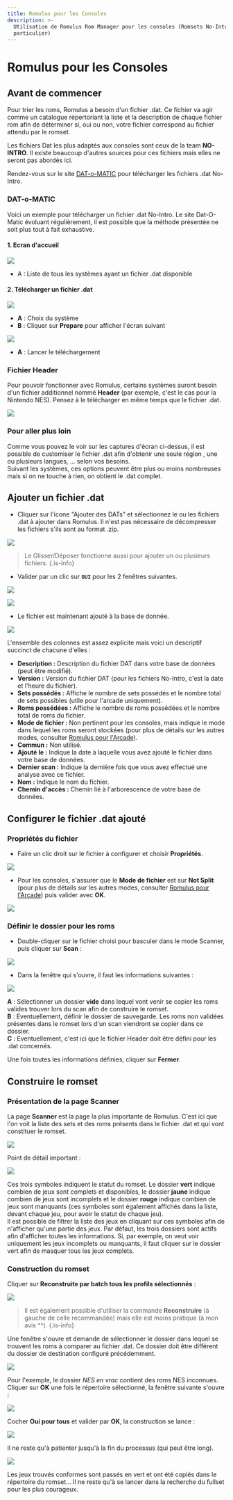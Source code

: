 ```yaml
---
title: Romulus pour les Consoles
description: >-
  Utilisation de Romulus Rom Manager pour les consoles (Romsets No-Intro en
  particulier)
---
```


# Romulus pour les Consoles

## Avant de commencer

Pour trier les roms, Romulus a besoin d'un fichier .dat. Ce fichier va agir comme un catalogue répertoriant la liste et la description de chaque fichier rom afin de déterminer si, oui ou non, votre fichier correspond au fichier attendu par le romset.

Les fichiers Dat les plus adaptés aux consoles sont ceux de la team **NO-INTRO**. Il existe beaucoup d'autres sources pour ces fichiers mais elles ne seront pas abordés ici.

Rendez-vous sur le site [DAT-o-MATIC](https://datomatic.no-intro.org/?page=download) pour télécharger les fichiers .dat No-Intro.

### DAT-o-MATIC

Voici un exemple pour télécharger un fichier .dat No-Intro. Le site Dat-O-Matic évoluant régulièrement, il est possible que la méthode présentée ne soit plus tout à fait exhaustive.

#### 1. Ecran d'accueil

![](./image%20%28211%29.png)

* A : Liste de tous les systèmes ayant un fichier .dat disponible

#### 2. Télécharger un fichier .dat

![](./image%20%2869%29.png)

* **A** : Choix du système
* **B** : Cliquer sur **Prepare** pour afficher l'écran suivant

![](./image%20%28187%29.png)

* **A** : Lancer le téléchargement

### Fichier Header

Pour pouvoir fonctionner avec Romulus, certains systèmes auront besoin d'un fichier additionnel nommé **Header** \(par exemple, c'est le cas pour la Nintendo NES\). Pensez à le télécharger en même temps que le fichier .dat.

![](./image%20%2842%29.png)

### Pour aller plus loin

Comme vous pouvez le voir sur les captures d'écran ci-dessus, il est possible de customiser le fichier .dat afin d'obtenir une seule région , une ou plusieurs langues, … selon vos besoins.  
Suivant les systèmes, ces options peuvent être plus ou moins nombreuses mais si on ne touche à rien, on obtient le .dat complet.

## Ajouter un fichier .dat

* Cliquer sur l'icone "Ajouter des DATs" et sélectionnez le ou les fichiers .dat à ajouter dans Romulus. Il n'est pas nécessaire de décompresser les fichiers s'ils sont au format .zip.

![](./image%20%2857%29.png)


>Le Glisser/Déposer fonctionne aussi pour ajouter un ou plusieurs fichiers.
{.is-info}

* Valider par un clic sur **`OUI`** pour les 2 fenêtres suivantes.

![](./image%20%28334%29.png)

![](./image%20%28192%29.png)

* Le fichier est maintenant ajouté à la base de donnée.

![](./image%20%28254%29.png)

L'ensemble des colonnes est assez explicite mais voici un descriptif succinct de chacune d'elles :

* **Description :** Description du fichier DAT dans votre base de données \(peut être modifié\).
* **Version :** Version du fichier DAT \(pour les fichiers No-Intro, c'est la date et l'heure du fichier\).
* **Sets possédés :** Affiche le nombre de sets possédés et le nombre total de sets possibles \(utile pour l'arcade uniquement\).
* **Roms possédées :** Affiche le nombre de roms possédées et le nombre total de roms du fichier.
* **Mode de fichier :** Non pertinent pour les consoles, mais indique le mode dans lequel les roms seront stockées \(pour plus de détails sur les autres modes, consulter [Romulus pour l'Arcade](romulus-pour-larcade.md)\).
* **Commun :** Non utilisé.
* **Ajouté le :** Indique la date à laquelle vous avez ajouté le fichier dans votre base de données.
* **Dernier scan :** Indique la dernière fois que vous avez effectué une analyse avec ce fichier.
* **Nom :** Indique le nom du fichier.
* **Chemin d'accès :** Chemin lié à l'arborescence de votre base de données.

## Configurer le fichier .dat ajouté

### Propriétés du fichier

* Faire un clic droit sur le fichier à configurer et choisir **Propriétés**.

![](./image%20%2879%29.png)

* Pour les consoles, s'assurer que le **Mode de fichier** est sur **Not Split** \(pour plus de détails sur les autres modes, consulter [Romulus pour l'Arcade](romulus-pour-larcade.md)\) puis valider avec **OK**.

![](./image%20%28257%29.png)

### Définir le dossier pour les roms

* Double-cliquer sur le fichier choisi pour basculer dans le mode Scanner, puis cliquer sur **Scan** :

![](./image%20%28305%29.png)

* Dans la fenêtre qui s'ouvre, il faut les informations suivantes :

![](./image%20%28324%29.png)

**A** : Sélectionner un dossier **vide** dans lequel vont venir se copier les roms valides trouver lors du scan afin de construire le romset.  
**B** : Eventuellement, définir le dossier de sauvegarde. Les roms non validées présentes dans le romset lors d'un scan viendront se copier dans ce dossier.  
**C** : Eventuellement, c'est ici que le fichier Header doit être défini pour les .dat concernés.

Une fois toutes les informations définies, cliquer sur **Fermer**.

## Construire le romset

### Présentation de la page Scanner

La page **Scanner** est la page la plus importante de Romulus. C'est ici que l'on voit la liste des sets et des roms présents dans le fichier .dat et qui vont constituer le romset.

![](./image%20%28321%29.png)

Point de détail important :

![](./image%20%28322%29.png)

Ces trois symboles indiquent le statut du romset. Le dossier **vert** indique combien de jeux sont complets et disponibles, le dossier **jaune** indique combien de jeux sont incomplets et le dossier **rouge** indique combien de jeux sont manquants \(ces symboles sont également affichés dans la liste, devant chaque jeu, pour avoir le statut de chaque jeu\).  
Il est possible de filtrer la liste des jeux en cliquant sur ces symboles afin de n'afficher qu'une partie des jeux. Par défaut, les trois dossiers sont actifs afin d'afficher toutes les informations. Si, par exemple, on veut voir uniquement les jeux incomplets ou manquants, il faut cliquer sur le dossier vert afin de masquer tous les jeux complets.

### Construction du romset

Cliquer sur **Reconstruite par batch tous les profils sélectionnés** :

![](./image.png)


>Il est également possible d'utiliser la commande **Reconstruire** \(à gauche de celle recommandée\) mais elle est moins pratique \(à mon avis ^^\).
{.is-info}

Une fenêtre s'ouvre et demande de sélectionner le dossier dans lequel se trouvent les roms à comparer au fichier .dat. Ce dossier doit être différent du dossier de destination configuré précédemment.

![](./image%20%28162%29.png)

Pour l'exemple, le dossier _NES en vrac_ contient des roms NES inconnues. Cliquer sur **OK** une fois le répertoire sélectionné, la fenêtre suivante s'ouvre :

![](./image%20%28207%29.png)

Cocher **Oui pour tous** et valider par **OK**, la construction se lance :

![](./image%20%2849%29.png)

Il ne reste qu'à patienter jusqu'à la fin du processus \(qui peut être long\).

![](./image%20%28262%29.png)

Les jeux trouvés conformes sont passés en vert et ont été copiés dans le répertoire du romset… Il ne reste qu'à se lancer dans la recherche du fullset pour les plus courageux.

